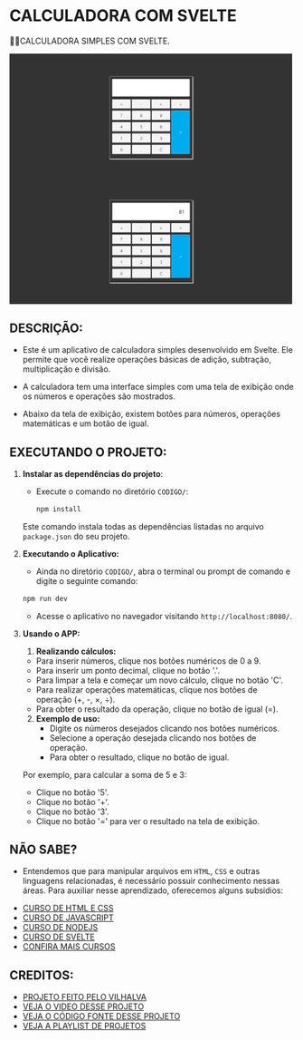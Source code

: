 # CALCULADORA COM SVELTE
👨‍🏫CALCULADORA SIMPLES COM SVELTE.

<img src="./IMAGENS/FOTO_1.png" align="center" width="500"> <br> 
<img src="./IMAGENS/FOTO_2.png" align="center" width="500"> <br> 

## DESCRIÇÃO:
   - Este é um aplicativo de calculadora simples desenvolvido em Svelte. Ele permite que você realize operações básicas de adição, subtração, multiplicação e divisão.

   - A calculadora tem uma interface simples com uma tela de exibição onde os números e operações são mostrados.

   - Abaixo da tela de exibição, existem botões para números, operações matemáticas e um botão de igual.

## EXECUTANDO O PROJETO:
1. **Instalar as dependências do projeto**:
   - Execute o comando no diretório `CODIGO/`:
     ```cmd
     npm install
     ```
   Este comando instala todas as dependências listadas no arquivo `package.json` do seu projeto. 

2. **Executando o Aplicativo:**
   - Ainda no diretório `CODIGO/`, abra o terminal ou prompt de comando e digite o seguinte comando:
   ```bash
   npm run dev
   ```
   - Acesse o aplicativo no navegador visitando `http://localhost:8080/`.

3. **Usando o APP:**
   1. **Realizando cálculos:**
   - Para inserir números, clique nos botões numéricos de 0 a 9.
   - Para inserir um ponto decimal, clique no botão '.'.
   - Para limpar a tela e começar um novo cálculo, clique no botão 'C'.
   - Para realizar operações matemáticas, clique nos botões de operação (+, -, ×, ÷).
   - Para obter o resultado da operação, clique no botão de igual (=).

   2. **Exemplo de uso:**
      - Digite os números desejados clicando nos botões numéricos.
      - Selecione a operação desejada clicando nos botões de operação.
      - Para obter o resultado, clique no botão de igual.

   Por exemplo, para calcular a soma de 5 e 3:
      - Clique no botão '5'.
      - Clique no botão '+'.
      - Clique no botão '3'.
      - Clique no botão '=' para ver o resultado na tela de exibição.
   
## NÃO SABE?
- Entendemos que para manipular arquivos em `HTML`, `CSS` e outras linguagens relacionadas, é necessário possuir conhecimento nessas áreas. Para auxiliar nesse aprendizado, oferecemos alguns subsidios:
* [CURSO DE HTML E CSS](https://github.com/VILHALVA/CURSO-DE-HTML-E-CSS)
* [CURSO DE JAVASCRIPT](https://github.com/VILHALVA/CURSO-DE-JAVASCRIPT)
* [CURSO DE NODEJS](https://github.com/VILHALVA/CURSO-DE-NODEJS)
* [CURSO DE SVELTE](https://github.com/VILHALVA/CURSO-DE-SVELTE)
* [CONFIRA MAIS CURSOS](https://github.com/VILHALVA?tab=repositories&q=+topic:CURSO)

## CREDITOS:
- [PROJETO FEITO PELO VILHALVA](https://github.com/VILHALVA)
- [VEJA O VIDEO DESSE PROJETO](https://youtu.be/NbLLEO9mgtM?si=78P8b4wuzuyjWFBV)
- [VEJA O CÓDIGO FONTE DESSE PROJETO](https://codingflag.blogspot.com/2020/10/how-to-design-calculator-app-using-html-css-and-javascript-in-svelte.html)
- [VEJA A PLAYLIST DE PROJETOS](https://youtube.com/playlist?list=PLVGpQnv1Jm4zF85nLVJU2hvqg3CBa6QQd&si=64Ou6dIY4dYhOlEd)



